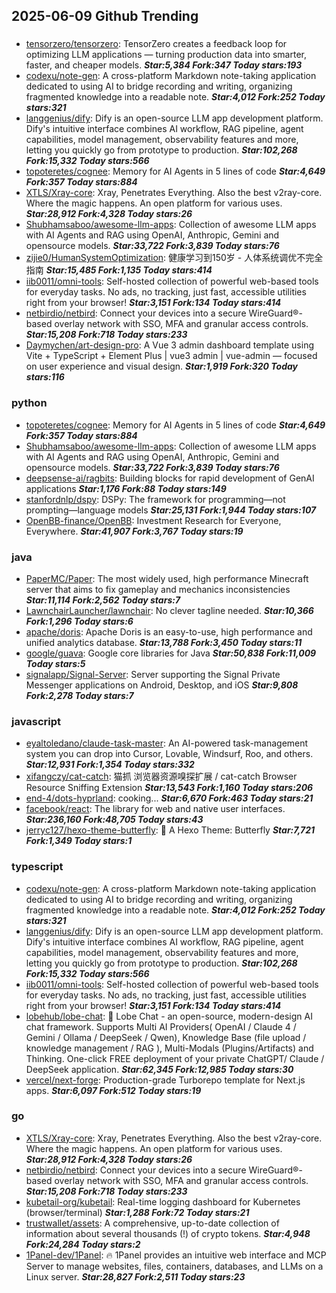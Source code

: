 ## 2025-06-09 Github Trending

### 
* [tensorzero/tensorzero](https://github.com/tensorzero/tensorzero): TensorZero creates a feedback loop for optimizing LLM applications — turning production data into smarter, faster, and cheaper models. ***Star:5,384 Fork:347 Today stars:193***
* [codexu/note-gen](https://github.com/codexu/note-gen): A cross-platform Markdown note-taking application dedicated to using AI to bridge recording and writing, organizing fragmented knowledge into a readable note. ***Star:4,012 Fork:252 Today stars:321***
* [langgenius/dify](https://github.com/langgenius/dify): Dify is an open-source LLM app development platform. Dify's intuitive interface combines AI workflow, RAG pipeline, agent capabilities, model management, observability features and more, letting you quickly go from prototype to production. ***Star:102,268 Fork:15,332 Today stars:566***
* [topoteretes/cognee](https://github.com/topoteretes/cognee): Memory for AI Agents in 5 lines of code ***Star:4,649 Fork:357 Today stars:884***
* [XTLS/Xray-core](https://github.com/XTLS/Xray-core): Xray, Penetrates Everything. Also the best v2ray-core. Where the magic happens. An open platform for various uses. ***Star:28,912 Fork:4,328 Today stars:26***
* [Shubhamsaboo/awesome-llm-apps](https://github.com/Shubhamsaboo/awesome-llm-apps): Collection of awesome LLM apps with AI Agents and RAG using OpenAI, Anthropic, Gemini and opensource models. ***Star:33,722 Fork:3,839 Today stars:76***
* [zijie0/HumanSystemOptimization](https://github.com/zijie0/HumanSystemOptimization): 健康学习到150岁 - 人体系统调优不完全指南 ***Star:15,485 Fork:1,135 Today stars:414***
* [iib0011/omni-tools](https://github.com/iib0011/omni-tools): Self-hosted collection of powerful web-based tools for everyday tasks. No ads, no tracking, just fast, accessible utilities right from your browser! ***Star:3,151 Fork:134 Today stars:414***
* [netbirdio/netbird](https://github.com/netbirdio/netbird): Connect your devices into a secure WireGuard®-based overlay network with SSO, MFA and granular access controls. ***Star:15,208 Fork:718 Today stars:233***
* [Daymychen/art-design-pro](https://github.com/Daymychen/art-design-pro): A Vue 3 admin dashboard template using Vite + TypeScript + Element Plus | vue3 admin | vue-admin — focused on user experience and visual design. ***Star:1,919 Fork:320 Today stars:116***

### python
* [topoteretes/cognee](https://github.com/topoteretes/cognee): Memory for AI Agents in 5 lines of code ***Star:4,649 Fork:357 Today stars:884***
* [Shubhamsaboo/awesome-llm-apps](https://github.com/Shubhamsaboo/awesome-llm-apps): Collection of awesome LLM apps with AI Agents and RAG using OpenAI, Anthropic, Gemini and opensource models. ***Star:33,722 Fork:3,839 Today stars:76***
* [deepsense-ai/ragbits](https://github.com/deepsense-ai/ragbits): Building blocks for rapid development of GenAI applications ***Star:1,176 Fork:88 Today stars:149***
* [stanfordnlp/dspy](https://github.com/stanfordnlp/dspy): DSPy: The framework for programming—not prompting—language models ***Star:25,131 Fork:1,944 Today stars:107***
* [OpenBB-finance/OpenBB](https://github.com/OpenBB-finance/OpenBB): Investment Research for Everyone, Everywhere. ***Star:41,907 Fork:3,767 Today stars:19***

### java
* [PaperMC/Paper](https://github.com/PaperMC/Paper): The most widely used, high performance Minecraft server that aims to fix gameplay and mechanics inconsistencies ***Star:11,114 Fork:2,562 Today stars:7***
* [LawnchairLauncher/lawnchair](https://github.com/LawnchairLauncher/lawnchair): No clever tagline needed. ***Star:10,366 Fork:1,296 Today stars:6***
* [apache/doris](https://github.com/apache/doris): Apache Doris is an easy-to-use, high performance and unified analytics database. ***Star:13,788 Fork:3,450 Today stars:11***
* [google/guava](https://github.com/google/guava): Google core libraries for Java ***Star:50,838 Fork:11,009 Today stars:5***
* [signalapp/Signal-Server](https://github.com/signalapp/Signal-Server): Server supporting the Signal Private Messenger applications on Android, Desktop, and iOS ***Star:9,808 Fork:2,278 Today stars:7***

### javascript
* [eyaltoledano/claude-task-master](https://github.com/eyaltoledano/claude-task-master): An AI-powered task-management system you can drop into Cursor, Lovable, Windsurf, Roo, and others. ***Star:12,931 Fork:1,354 Today stars:332***
* [xifangczy/cat-catch](https://github.com/xifangczy/cat-catch): 猫抓 浏览器资源嗅探扩展 / cat-catch Browser Resource Sniffing Extension ***Star:13,543 Fork:1,160 Today stars:206***
* [end-4/dots-hyprland](https://github.com/end-4/dots-hyprland): cooking... ***Star:6,670 Fork:463 Today stars:21***
* [facebook/react](https://github.com/facebook/react): The library for web and native user interfaces. ***Star:236,160 Fork:48,705 Today stars:43***
* [jerryc127/hexo-theme-butterfly](https://github.com/jerryc127/hexo-theme-butterfly): 🦋 A Hexo Theme: Butterfly ***Star:7,721 Fork:1,349 Today stars:1***

### typescript
* [codexu/note-gen](https://github.com/codexu/note-gen): A cross-platform Markdown note-taking application dedicated to using AI to bridge recording and writing, organizing fragmented knowledge into a readable note. ***Star:4,012 Fork:252 Today stars:321***
* [langgenius/dify](https://github.com/langgenius/dify): Dify is an open-source LLM app development platform. Dify's intuitive interface combines AI workflow, RAG pipeline, agent capabilities, model management, observability features and more, letting you quickly go from prototype to production. ***Star:102,268 Fork:15,332 Today stars:566***
* [iib0011/omni-tools](https://github.com/iib0011/omni-tools): Self-hosted collection of powerful web-based tools for everyday tasks. No ads, no tracking, just fast, accessible utilities right from your browser! ***Star:3,151 Fork:134 Today stars:414***
* [lobehub/lobe-chat](https://github.com/lobehub/lobe-chat): 🤯 Lobe Chat - an open-source, modern-design AI chat framework. Supports Multi AI Providers( OpenAI / Claude 4 / Gemini / Ollama / DeepSeek / Qwen), Knowledge Base (file upload / knowledge management / RAG ), Multi-Modals (Plugins/Artifacts) and Thinking. One-click FREE deployment of your private ChatGPT/ Claude / DeepSeek application. ***Star:62,345 Fork:12,985 Today stars:30***
* [vercel/next-forge](https://github.com/vercel/next-forge): Production-grade Turborepo template for Next.js apps. ***Star:6,097 Fork:512 Today stars:19***

### go
* [XTLS/Xray-core](https://github.com/XTLS/Xray-core): Xray, Penetrates Everything. Also the best v2ray-core. Where the magic happens. An open platform for various uses. ***Star:28,912 Fork:4,328 Today stars:26***
* [netbirdio/netbird](https://github.com/netbirdio/netbird): Connect your devices into a secure WireGuard®-based overlay network with SSO, MFA and granular access controls. ***Star:15,208 Fork:718 Today stars:233***
* [kubetail-org/kubetail](https://github.com/kubetail-org/kubetail): Real-time logging dashboard for Kubernetes (browser/terminal) ***Star:1,288 Fork:72 Today stars:21***
* [trustwallet/assets](https://github.com/trustwallet/assets): A comprehensive, up-to-date collection of information about several thousands (!) of crypto tokens. ***Star:4,948 Fork:24,284 Today stars:2***
* [1Panel-dev/1Panel](https://github.com/1Panel-dev/1Panel): 🔥 1Panel provides an intuitive web interface and MCP Server to manage websites, files, containers, databases, and LLMs on a Linux server. ***Star:28,827 Fork:2,511 Today stars:23***
